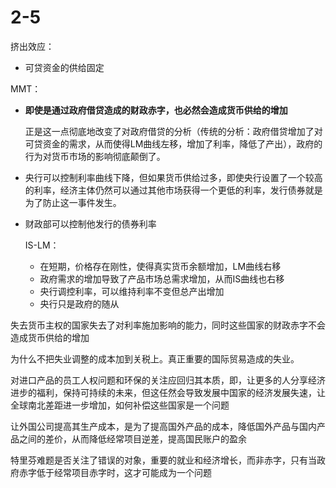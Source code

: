 # 2-5

挤出效应：

- 可贷资金的供给固定

MMT：

- __即使是通过政府借贷造成的财政赤字，也必然会造成货币供给的增加__
  
  正是这一点彻底地改变了对政府借贷的分析（传统的分析：政府借贷增加了对可贷资金的需求，从而使得LM曲线左移，增加了利率，降低了产出），政府的行为对货币市场的影响彻底颠倒了。

- 央行可以控制利率曲线下降，但如果货币供给过多，即使央行设置了一个较高的利率，经济主体仍然可以通过其他市场获得一个更低的利率，发行债券就是为了防止这一事件发生。

- 财政部可以控制他发行的债券利率
  
  IS-LM：
  
  - 在短期，价格存在刚性，使得真实货币余额增加，LM曲线右移
  - 政府需求的增加导致了产品市场总需求增加，从而IS曲线也右移
  - 央行调控利率，可以维持利率不变但总产出增加
  - 央行只是政府的随从

失去货币主权的国家失去了对利率施加影响的能力，同时这些国家的财政赤字不会造成货币供给的增加

为什么不把失业调整的成本加到关税上。真正重要的国际贸易造成的失业。

对进口产品的员工人权问题和环保的关注应回归其本质，即，让更多的人分享经济进步的福利，保持可持续的未来，但这任然会导致发展中国家的经济发展失速，让全球南北差距进一步增加，如何补偿这些国家是一个问题

让外国公司提高其生产成本，是为了提高国外产品的成本，降低国外产品与国内产品之间的差价，从而降低经常项目逆差，提高国民账户的盈余

特里芬难题是否关注了错误的对象，重要的就业和经济增长，而非赤字，只有当政府赤字低于经常项目赤字时，这才可能成为一个问题